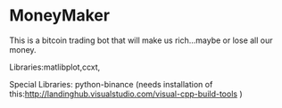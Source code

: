 # MoneyMaker
This is a bitcoin trading bot that will make us rich...maybe or lose all our money.

Libraries:matlibplot,ccxt,

Special Libraries: python-binance (needs installation of this:http://landinghub.visualstudio.com/visual-cpp-build-tools )